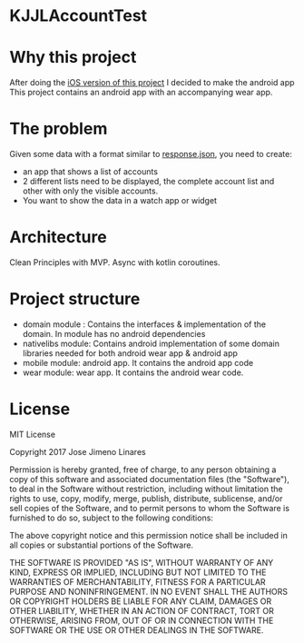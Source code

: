# KJJLAccountTest

# Why this project

After doing the [iOS version of this project](https://github.com/jjimeno/JJLBAccountTest) I decided to make the android app
This project contains an android app with an accompanying wear app.

# The problem

Given some data with a format similar to [response.json](https://github.com/jjimeno/KJJLAccountTest/blob/master/mobile/src/main/assets/response.json), you need to create:
- an app that shows a list of accounts
- 2 different lists need to be displayed, the complete account list and other with only the visible accounts.
- You want to show the data in a watch app or widget

# Architecture

Clean Principles with MVP. Async with kotlin coroutines.

# Project structure
- domain module : Contains the interfaces & implementation of the domain. In module has no android dependencies
- nativelibs module: Contains android implementation of some domain libraries needed for both android wear app & android app
- mobile module: android app. It contains the android app code
- wear module: wear app. It contains the android wear code. 

# License

MIT License

Copyright 2017 Jose Jimeno Linares

Permission is hereby granted, free of charge, to any person obtaining a copy of this software and associated documentation files (the "Software"), to deal in the Software without restriction, including without limitation the rights to use, copy, modify, merge, publish, distribute, sublicense, and/or sell copies of the Software, and to permit persons to whom the Software is furnished to do so, subject to the following conditions:

The above copyright notice and this permission notice shall be included in all copies or substantial portions of the Software.

THE SOFTWARE IS PROVIDED "AS IS", WITHOUT WARRANTY OF ANY KIND, EXPRESS OR IMPLIED, INCLUDING BUT NOT LIMITED TO THE WARRANTIES OF MERCHANTABILITY, FITNESS FOR A PARTICULAR PURPOSE AND NONINFRINGEMENT. IN NO EVENT SHALL THE AUTHORS OR COPYRIGHT HOLDERS BE LIABLE FOR ANY CLAIM, DAMAGES OR OTHER LIABILITY, WHETHER IN AN ACTION OF CONTRACT, TORT OR OTHERWISE, ARISING FROM, OUT OF OR IN CONNECTION WITH THE SOFTWARE OR THE USE OR OTHER DEALINGS IN THE SOFTWARE.
